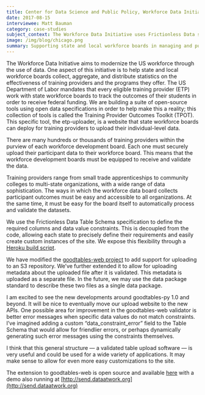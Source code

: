 ```yaml
---
title: Center for Data Science and Public Policy, Workforce Data Initiative
date: 2017-08-15
interviewee: Matt Bauman
category: case-studies
subject_context: The Workforce Data Initiative uses Frictionless Data specifications and software to support collection and distribution of workforce data and statistics in the US.
image: /img/blog/chicago.png
summary: Supporting state and local workforce boards in managing and publishing data.
---
```


The Workforce Data Initiative aims to modernize the US workforce through the use of data. One aspect of this initiative is to help state and local workforce boards collect, aggregate, and distribute statistics on the effectiveness of training providers and the programs they offer. The US Department of Labor mandates that every eligible training provider (ETP) work with state workforce
boards to track the outcomes of their students in order to receive federal funding.  We are building a suite of open-source tools using open data specifications in order to help make this a reality; this collection of tools is called the Training Provider Outcomes Toolkit (TPOT). This specific tool, the etp-uploader, is a website that state workforce boards can deploy for training providers to upload their individual-level data.

There are many hundreds or thousands of training providers within the purview of each workforce development board. Each one must securely upload their participant data to their workforce board. This means that the workforce development boards must be equipped to receive and validate the data.

Training providers range from small trade apprenticeships to community colleges to multi-state organizations, with a wide range of data sophistication. The ways in which the workforce data board collects participant outcomes must be easy and accessible to all organizations. At the same time, it must be easy for the board itself to automatically process and validate the datasets.

We use the Frictionless Data Table Schema specification to define the required columns and data value constraints.  This is decoupled from the code, allowing each state to precisely define their requirements and easily create custom instances of the site.  We expose this flexibility through a [Heroku build script](https://id.heroku.com/login).

We have modified the [goodtables-web project](https://github.com/frictionlessdata/goodtables-web) to add support for uploading to an S3 repository.  We’ve further extended it to allow for uploading metadata about the uploaded file after it is validated.  This metadata is uploaded as a separate file.  In the future, we may use the data package standard to describe these two files as a single data package.

I am excited to see the new developments around goodtables-py 1.0 and beyond.  It will be nice to eventually move our upload website to the new APIs. One  possible area for improvement in the goodtables-web validator is better error messages when specific data values do not match constraints.  I’ve imagined adding a custom “data_constraint_error” field to the Table Schema that would allow for friendlier errors, or perhaps dynamically generating such error messages using the constraints themselves.

 I think that this general structure — a validated table upload software — is very useful and could be used for a wide variety of applications.  It may make sense to allow for even more easy customizations to the site.

The  extension to goodtables-web is open source and available [here](https://github.com/workforce-data-initiative/etp-uploader) with a demo also running at [http://send.dataatwork.org](http://send.dataatwork.org)